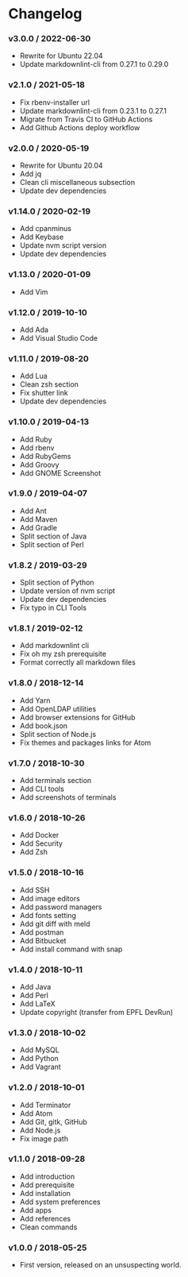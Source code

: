 Changelog
=========

### v3.0.0 / 2022-06-30

  - Rewrite for Ubuntu 22.04
  - Update markdownlint-cli from 0.27.1 to 0.29.0

### v2.1.0 / 2021-05-18

  - Fix rbenv-installer url
  - Update markdownlint-cli from 0.23.1 to 0.27.1
  - Migrate from Travis CI to GitHub Actions
  - Add Github Actions deploy workflow

### v2.0.0 / 2020-05-19

  - Rewrite for Ubuntu 20.04
  - Add jq
  - Clean cli miscellaneous subsection
  - Update dev dependencies

### v1.14.0 / 2020-02-19

  - Add cpanminus
  - Add Keybase
  - Update nvm script version
  - Update dev dependencies

### v1.13.0 / 2020-01-09

  - Add Vim

### v1.12.0 / 2019-10-10

  - Add Ada
  - Add Visual Studio Code

### v1.11.0 / 2019-08-20

  - Add Lua
  - Clean zsh section
  - Fix shutter link
  - Update dev dependencies

### v1.10.0 / 2019-04-13

  - Add Ruby
  - Add rbenv
  - Add RubyGems
  - Add Groovy
  - Add GNOME Screenshot

### v1.9.0 / 2019-04-07

  - Add Ant
  - Add Maven
  - Add Gradle
  - Split section of Java
  - Split section of Perl

### v1.8.2 / 2019-03-29

  - Split section of Python
  - Update version of nvm script
  - Update dev dependencies
  - Fix typo in CLI Tools

### v1.8.1 / 2019-02-12

  - Add markdownlint cli
  - Fix oh my zsh prerequisite
  - Format correctly all markdown files

### v1.8.0 / 2018-12-14

  - Add Yarn
  - Add OpenLDAP utilities
  - Add browser extensions for GitHub
  - Add book.json
  - Split section of Node.js
  - Fix themes and packages links for Atom

### v1.7.0 / 2018-10-30

  - Add terminals section
  - Add CLI tools
  - Add screenshots of terminals

### v1.6.0 / 2018-10-26

  - Add Docker
  - Add Security
  - Add Zsh

### v1.5.0 / 2018-10-16

  - Add SSH
  - Add image editors
  - Add password managers
  - Add fonts setting
  - Add git diff with meld
  - Add postman
  - Add Bitbucket
  - Add install command with snap

### v1.4.0 / 2018-10-11

  - Add Java
  - Add Perl
  - Add LaTeX
  - Update copyright (transfer from EPFL DevRun)

### v1.3.0 / 2018-10-02

  - Add MySQL
  - Add Python
  - Add Vagrant

### v1.2.0 / 2018-10-01

  - Add Terminator
  - Add Atom
  - Add Git, gitk, GitHub
  - Add Node.js
  - Fix image path

### v1.1.0 / 2018-09-28

  - Add introduction
  - Add prerequisite
  - Add installation
  - Add system preferences
  - Add apps
  - Add references
  - Clean commands

### v1.0.0 / 2018-05-25

  - First version, released on an unsuspecting world.
